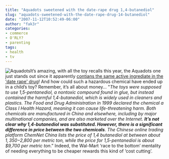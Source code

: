 ```yaml
---
title: "Aquadots sweetened with the date-rape drug 1,4-butanediol"
slug: "aquadots-sweetened-with-the-date-rape-drug-14-butanediol"
date: "2007-11-12T10:52:49-06:00"
author: "fak3r"
categories:
- commerce
- O'RLY?
- parenting
tags:
- health
- tv
---
```


![Aquadots](http://fak3r.com/wp-content/uploads/2007/11/aquadots_thumb_sstudio.jpg)It’s amazing, with all the toy recalls this year, the Aquadots one just stands out since it apparently [contians the same active ingrediate in the 'date rape' drug](http://hosted.ap.org/dynamic/stories/T/TOYS_DATE_RAPE_DRUG?SITE=MOSTP&SECTION=HOME&TEMPLATE=DEFAULT)!  And how could such a hazardous chemical have ended up in a child’s toy? Remember, it’s all about money...  "_The toys were supposed to use 1,5-pentanediol, a nontoxic compound found in glue, but instead contained the harmful 1,4-butanediol, which is widely used in cleaners and plastics. The Food and Drug Administration in 1999 declared the chemical a Class I Health Hazard, meaning it can cause life-threatening harm. Both chemicals are manufactured in China and elsewhere, including by major multinational companies, and are also marketed over the Internet. **It’s not clear why 1,4-butanediol was substituted. However, there is a significant difference in price between the two chemicals**. The Chinese online trading platform ChemNet China lists the price of 1,4 butanediol at between about $1,350-$2,800 per metric ton, while the price for 1,5-pentanediol is about $9,700 per metric ton_.”  Indeed, the Wal-Mart ‘race to the bottom’ mentality of needing everything to be cheaper rewards this kind of ‘cost cutting’.
